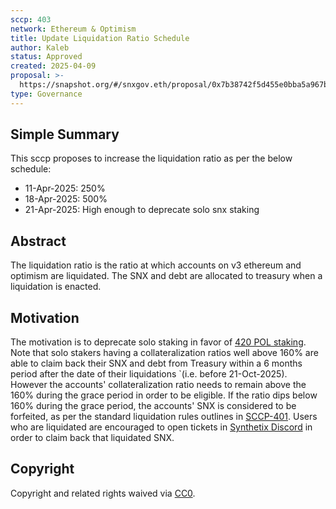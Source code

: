 ```yaml
---
sccp: 403
network: Ethereum & Optimism
title: Update Liquidation Ratio Schedule
author: Kaleb
status: Approved
created: 2025-04-09
proposal: >-
  https://snapshot.org/#/snxgov.eth/proposal/0x7b38742f5d455e0bba5a967bc965b7f1041bd983b1d057355d0da59dc2fecd2f
type: Governance
---
```


## Simple Summary

This sccp proposes to increase the liquidation ratio as per the below schedule:
- 11-Apr-2025: 250%
- 18-Apr-2025: 500%
- 21-Apr-2025: High enough to deprecate solo snx staking

## Abstract

The liquidation ratio is the ratio at which accounts on v3 ethereum and optimism are liquidated. The SNX and debt are allocated to treasury when a liquidation is enacted.

## Motivation

The motivation is to deprecate solo staking in favor of  [420 POL staking](https://sips.synthetix.io/sips/sip-420). Note that solo stakers having a collateralization ratios well above 160% are able to claim back their SNX and debt from Treasury within a 6 months period after the date of their liquidations  `(i.e. before 21-Oct-2025). However the accounts' collateralization ratio needs to remain above the 160% during the grace period in order to be eligible. If the ratio dips below 160% during the grace period, the accounts' SNX is considered to be forfeited, as per the standard liquidation rules outlines in [SCCP-401](https://sips.synthetix.io/sccp/sccp-401/).
Users who are liquidated are encouraged to open tickets in [Synthetix Discord](https://discord.gg/HSgeHuVs) in order to claim back that liquidated SNX.

## Copyright

Copyright and related rights waived via [CC0](https://creativecommons.org/publicdomain/zero/1.0/).

